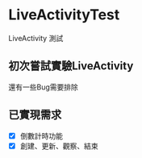 # LiveActivityTest
LiveActivity 測試

## 初次嘗試實驗LiveActivity
還有一些Bug需要排除

## 已實現需求
- [x] 倒數計時功能
- [x] 創建、更新、觀察、結束
